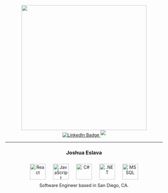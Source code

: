 <div id="header" align="center">
  <img src="https://25.media.tumblr.com/bef9c3ef24707fbabf115f3267b7479d/tumblr_mom5j0GA1v1rc93aro1_500.gif" width="400"/>
  <div id="badges">
  <a href="https://www.linkedin.com/in/eslavajosh/">
    <img src="https://img.shields.io/badge/LinkedIn-blue?style=for-the-badge&logo=linkedin&logoColor=white" alt="LinkedIn Badge"/>
  </a>
<a href="mailto:joshua.p.eslava@gmail.com" target="_blank">
<img src=https://img.shields.io/badge/Gmail-D14836?style=for-the-badge&logo=gmail&logoColor=white style="margin-bottom: 5px;" />
</a>

</div>
<img src="https://komarev.com/ghpvc/?username=eslavajosh&style=flat-square&color=blue" alt=""/>
</div>

---

<div id="header" align="center">
  <h3>
  Joshua Eslava
   </h3>
     <div>
   <a href="https://reactjs.org/" target="_blank"><img style="margin: 10px" src="https://profilinator.rishav.dev/skills-assets/react-original-wordmark.svg" alt="React" height="50" /></a> 
   <a href="https://www.javascript.com/" target="_blank"><img style="margin: 10px" src="https://profilinator.rishav.dev/skills-assets/javascript-original.svg" alt="JavaScript" height="50" /></a> 
   <a href="https://docs.microsoft.com/en-us/dotnet/csharp/" target="_blank"><img style="margin: 10px" src="https://profilinator.rishav.dev/skills-assets/csharp-original.svg" alt="C#" height="50" /></a>  
<a href="https://dotnet.microsoft.com/download/dotnet-framework" target="_blank"><img style="margin: 10px" src="https://profilinator.rishav.dev/skills-assets/dot-net-original-wordmark.svg" alt=".NET" height="50" /></a>
<a href="https://www.microsoft.com/en-us/sql-server" target="_blank"><img style="margin: 10px" src="https://www.svgrepo.com/show/303229/microsoft-sql-server-logo.svg" alt="MSSQL" height="50" /></a> 
   </div>
   <div>Software Engineer based in San Diego, CA.  </div>
 
</div>
